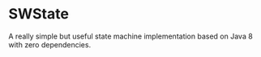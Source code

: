 # SWState
A really simple but useful state machine implementation based on Java 8 with zero dependencies.
